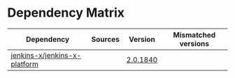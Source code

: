 # Dependency Matrix

Dependency | Sources | Version | Mismatched versions
---------- | ------- | ------- | -------------------
[jenkins-x/jenkins-x-platform](https://github.com/jenkins-x/jenkins-x-platform) |  | [2.0.1840](https://github.com/jenkins-x/jenkins-x-platform/releases/tag/v2.0.1840) | 
